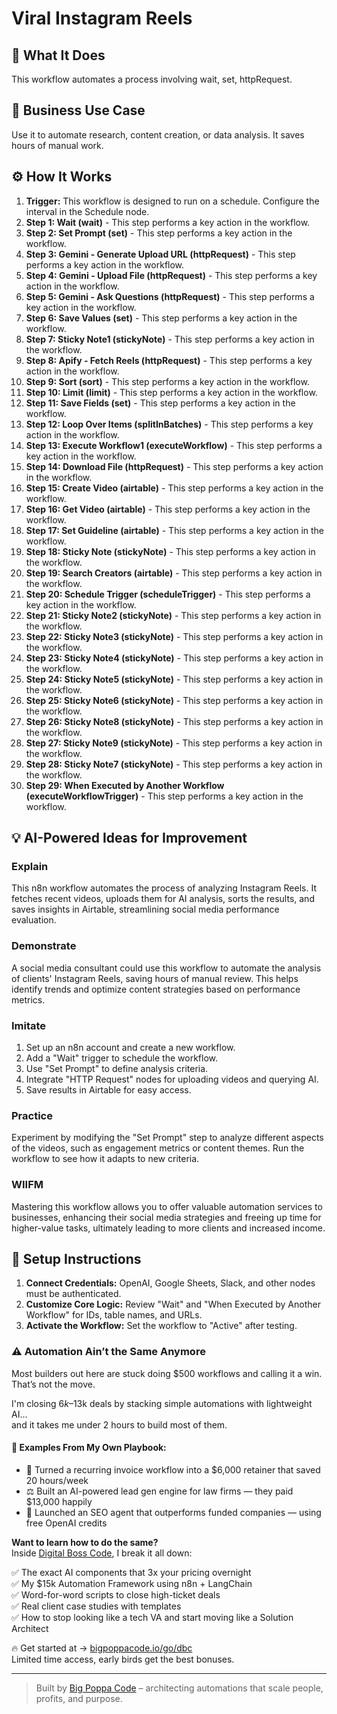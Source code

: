 # Viral Instagram Reels

## 🚀 What It Does
This workflow automates a process involving wait, set, httpRequest.

## 💼 Business Use Case
Use it to automate research, content creation, or data analysis. It saves hours of manual work.

## ⚙️ How It Works
1.  **Trigger:** This workflow is designed to run on a schedule. Configure the interval in the Schedule node.
2. **Step 1: Wait (wait)** - This step performs a key action in the workflow.
3. **Step 2: Set Prompt (set)** - This step performs a key action in the workflow.
4. **Step 3: Gemini - Generate Upload URL (httpRequest)** - This step performs a key action in the workflow.
5. **Step 4: Gemini - Upload File (httpRequest)** - This step performs a key action in the workflow.
6. **Step 5: Gemini - Ask Questions (httpRequest)** - This step performs a key action in the workflow.
7. **Step 6: Save Values (set)** - This step performs a key action in the workflow.
8. **Step 7: Sticky Note1 (stickyNote)** - This step performs a key action in the workflow.
9. **Step 8: Apify - Fetch Reels (httpRequest)** - This step performs a key action in the workflow.
10. **Step 9: Sort (sort)** - This step performs a key action in the workflow.
11. **Step 10: Limit (limit)** - This step performs a key action in the workflow.
12. **Step 11: Save Fields (set)** - This step performs a key action in the workflow.
13. **Step 12: Loop Over Items (splitInBatches)** - This step performs a key action in the workflow.
14. **Step 13: Execute Workflow1 (executeWorkflow)** - This step performs a key action in the workflow.
15. **Step 14: Download File (httpRequest)** - This step performs a key action in the workflow.
16. **Step 15: Create Video (airtable)** - This step performs a key action in the workflow.
17. **Step 16: Get Video (airtable)** - This step performs a key action in the workflow.
18. **Step 17: Set Guideline (airtable)** - This step performs a key action in the workflow.
19. **Step 18: Sticky Note (stickyNote)** - This step performs a key action in the workflow.
20. **Step 19: Search Creators (airtable)** - This step performs a key action in the workflow.
21. **Step 20: Schedule Trigger (scheduleTrigger)** - This step performs a key action in the workflow.
22. **Step 21: Sticky Note2 (stickyNote)** - This step performs a key action in the workflow.
23. **Step 22: Sticky Note3 (stickyNote)** - This step performs a key action in the workflow.
24. **Step 23: Sticky Note4 (stickyNote)** - This step performs a key action in the workflow.
25. **Step 24: Sticky Note5 (stickyNote)** - This step performs a key action in the workflow.
26. **Step 25: Sticky Note6 (stickyNote)** - This step performs a key action in the workflow.
27. **Step 26: Sticky Note8 (stickyNote)** - This step performs a key action in the workflow.
28. **Step 27: Sticky Note9 (stickyNote)** - This step performs a key action in the workflow.
29. **Step 28: Sticky Note7 (stickyNote)** - This step performs a key action in the workflow.
30. **Step 29: When Executed by Another Workflow (executeWorkflowTrigger)** - This step performs a key action in the workflow.

## 💡 AI-Powered Ideas for Improvement
### Explain
This n8n workflow automates the process of analyzing Instagram Reels. It fetches recent videos, uploads them for AI analysis, sorts the results, and saves insights in Airtable, streamlining social media performance evaluation.

### Demonstrate
A social media consultant could use this workflow to automate the analysis of clients' Instagram Reels, saving hours of manual review. This helps identify trends and optimize content strategies based on performance metrics.

### Imitate
1. Set up an n8n account and create a new workflow.
2. Add a "Wait" trigger to schedule the workflow.
3. Use "Set Prompt" to define analysis criteria.
4. Integrate "HTTP Request" nodes for uploading videos and querying AI.
5. Save results in Airtable for easy access.

### Practice
Experiment by modifying the "Set Prompt" step to analyze different aspects of the videos, such as engagement metrics or content themes. Run the workflow to see how it adapts to new criteria.

### WIIFM
Mastering this workflow allows you to offer valuable automation services to businesses, enhancing their social media strategies and freeing up time for higher-value tasks, ultimately leading to more clients and increased income.

## 🔧 Setup Instructions
1. **Connect Credentials:** OpenAI, Google Sheets, Slack, and other nodes must be authenticated.
2. **Customize Core Logic:** Review "Wait" and "When Executed by Another Workflow" for IDs, table names, and URLs.
3. **Activate the Workflow:** Set the workflow to "Active" after testing.

### ⚠️ Automation Ain’t the Same Anymore

Most builders out here are stuck doing $500 workflows and calling it a win.  
That’s not the move.  

I'm closing $6k–$13k deals by stacking simple automations with lightweight AI...  
and it takes me under 2 hours to build most of them.

#### 🧠 Examples From My Own Playbook:
- 🔁 Turned a recurring invoice workflow into a $6,000 retainer that saved 20 hours/week  
- ⚖️ Built an AI-powered lead gen engine for law firms — they paid $13,000 happily  
- 🚀 Launched an SEO agent that outperforms funded companies — using free OpenAI credits  

**Want to learn how to do the same?**  
Inside [Digital Boss Code](https://bigpoppacode.io/go/dbc), I break it all down:

✅ The exact AI components that 3x your pricing overnight  
✅ My $15k Automation Framework using n8n + LangChain  
✅ Word-for-word scripts to close high-ticket deals  
✅ Real client case studies with templates  
✅ How to stop looking like a tech VA and start moving like a Solution Architect  

🔥 Get started at → [bigpoppacode.io/go/dbc](https://bigpoppacode.io/go/dbc)  
Limited time access, early birds get the best bonuses.

---
> Built by [Big Poppa Code](https://bigpoppacode.io) – architecting automations that scale people, profits, and purpose.
